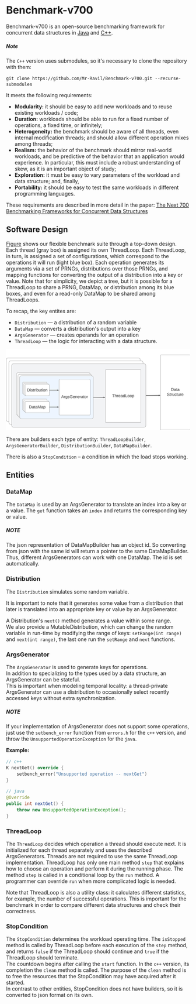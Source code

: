 # Benchmark-v700

Benchmark-v700 is an open-source benchmarking framework
for concurrent data structures in [Java](./java) and [C++](./cpp).

##### Note
The `C++` version uses submodules, so it's necessary to clone the repository with them:

```shell
git clone https://github.com/Mr-Ravil/Benchmark-v700.git --recurse-submodules
```


It meets the following requirements:
+ **Modularity:** it should be easy to add new workloads and to reuse existing workloads / code;
+ **Duration:** workloads should be able to run for a fixed number of operations, a fixed time, or infinitely;
+ **Heterogeneity:** the benchmark should be aware of all threads, even internal modification threads;
and should allow different operation mixes among threads;
+ **Realism:** the behavior of the benchmark should mirror real-world workloads, 
and be predictive of the behavior that an application would experience. 
In particular, this must include a robust understanding of skew, as it is an important object of study;
+ **Exploration:** it must be easy to vary parameters of the workload and data structure; and, finally,
+ **Portability:** it should be easy to test the same workloads in different programming languages.

These requirements are described in more detail in the paper: 
[The Next 700 Benchmarking Frameworks for Concurrent Data Structures](https://dl.acm.org/doi/abs/10.1145/3663338.3665827)

## Software Design

[Figure](#bench_uml) shows our flexible benchmark suite through a top-down design.
Each thread (gray box) is assigned its own ThreadLoop.
Each ThreadLoop, in turn, is assigned a set of configurations,
which correspond to the operations it will run (light blue box).
Each operation generates its arguments via a set of PRNGs, distributions over those PRNGs,
and mapping functions for converting the output of a distribution into a key or value.
Note that for simplicity, we depict a tree, but it is possible for a ThreadLoop to share a PRNG, DataMap,
or distribution among its blue boxes, and even for a read-only DataMap to be shared among ThreadLoops.

[//]: # (The workload consists of 4 types of entities:)
To recap, the key entites are:
+ `Distribution` — a distribution of a random variable
+ `DataMap` — converts a distribution's output into a key
+ `ArgsGenerator` — creates operands for an operation
+ `ThreadLoop` — the logic for interacting with a data structure.


<a id="bench_uml">![bench_uml.png](bench_uml.png)</a>


There are builders each type of entity: 
`ThreadLoopBuilder`, `ArgsGeneratorBuilder`, `DistributionBuilder`, `DataMapBuilder`.

[//]: # ([ThreadLoopBuilder]&#40;microbench/workloads/thread_loops/thread_loop_builder.h&#41;,)
[//]: # ([ArgsGeneratorBuilder]&#40;microbench/workloads/args_generators/args_generator_builder.h&#41;,)
[//]: # ([DistributionBuilder]&#40;microbench/workloads/distributions/distribution_builder.h&#41;,)
[//]: # ([DataMapBuilder]&#40;microbench/workloads/data_maps/data_map_builder.h&#41;.)

[//]: # (There is also a [StopCondition]&#40;microbench/workloads/stop_condition/stop_condition.h&#41;)
There is also a `StopCondition` – a condition in which the load stops working.

[//]: # (It will be described later.)

## Entities

### DataMap

[//]: # (The [DataMap]&#40;microbench/workloads/data_maps/data_map.h&#41; is used by an ArgsGenerator)
The `DataMap` is used by an ArgsGenerator
to translate an index into a key or a value. The `get` function takes an `index` and returns the corresponding key or value.

##### NOTE

[//]: # (The [DataMapBuilder]&#40;./microbench/workloads/data_maps/data_map_builder.h&#41; provides the `getOrBuild` function.)
[//]: # (If it is the first call, the function creates the new DataMap object and returns a pointer to that,)
[//]: # (else it returns the pointer to last created object. Thus, different ArgsGenerators can work with one DataMap.  )
[//]: # (The `getOrBuild` function does not need to be overridden. )

The json representation of DataMapBuilder has an object id.
So converting from json with the same id will return a pointer to the same DataMapBuilder.
Thus, different ArgsGenerators can work with one DataMap.
The id is set automatically.

[//]: # (This function creates the new object if)

### Distribution

[//]: # (The [Distribution]&#40;microbench/workloads/distributions/distribution.h&#41; simulates some random variable.)
The `Distribution` simulates some random variable.

It is important to note that it generates some value from a distribution
that later is translated into an appropriate key or value by an ArgsGenerator.

A Distribution's `next()` method generates a value within some range.  
We also provide a MutableDistribution, which can change the random variable in run-time by modifying the range of keys:
`setRange(int range)` and `next(int range)`, the last one run the `setRange` and `next` functions.

### ArgsGenerator

[//]: # (The [ArgsGenerator]&#40;microbench/workloads/args_generators/args_generator.h&#41; is used to generate keys for operations.  )
The `ArgsGenerator` is used to generate keys for operations.  
In addition to specializing to the types used by a data structure, an ArgsGenerator can be stateful.  
This is important when modeling temporal locality:
a thread-private ArgsGenerator can use a distribution
to occasionally select recently accessed keys without extra synchronization.

##### NOTE
If your implementation of ArgsGenerator does not support some operations,
just use the `setbench_error` function from `errors.h` for the `c++` version, 
and throw the `UnsupportedOperationException` for the `java`.

__Example:__
```c++
// c++
K nextGet() override {
    setbench_error("Unsupported operation -- nextGet")
}
```
```java
// java
@Override
public int nextGet() {
    throw new UnsupportedOperationException();
}
```

### ThreadLoop

[//]: # (The [ThreadLoop]&#40;microbench/workloads/thread_loops/thread_loop.h&#41; decides which operation a thread should execute next.)  
The `ThreadLoop` decides which operation a thread should execute next.
It is initialized for each thread separately and uses the described ArgsGenerators.
Threads are not required to use the same ThreadLoop implementation.
ThreadLoop has only one main method `step`
that explains how to choose an operation and perform it during the running phase.
The method `step` is called in a conditional loop by the `run` method.
A programmer can override `run` when more complicated logic is needed.

Note that ThreadLoop is also a utility class: it calculates different statistics,
for example, the number of successful operations.
This is important for the benchmark in order to compare different data structures and check their correctness.


### StopCondition

[//]: # (The [StopCondition]&#40;microbench/workloads/stop_condition/stop_condition.h&#41; determines the workload operating time.)
The `StopCondition` determines the workload operating time.
The `isStopped` method is called by ThreadLoop before each execution of the `step` method,
and returns `false` if the ThreadLoop should continue and `true` if the ThreadLoop should terminate.  
The countdown begins after calling the `start` function.
In the `c++` version, its completion the `clean` method is called.
The purpose of the `clean` method is to free the resources that the StopCondition may have acquired after it started.  
In contrast to other entities, StopCondition does not have builders, so it is converted to json format on its own.


